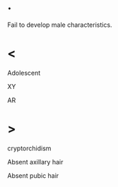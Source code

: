 # .

Fail to develop male characteristics.

# <

Adolescent

XY

AR

# >

cryptorchidism

Absent axillary hair

Absent pubic hair

